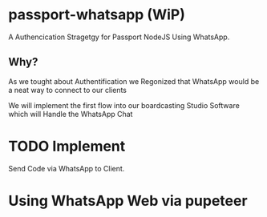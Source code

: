 # passport-whatsapp (WiP)
A Authencication Stragetgy for Passport NodeJS Using WhatsApp.


## Why? 
As we tought about Authentification we Regonized that WhatsApp would be a neat way to connect to our clients

We will implement the first flow into our boardcasting Studio Software which will Handle the WhatsApp Chat 


# TODO Implement
Send Code via WhatsApp to Client.

# Using WhatsApp Web via pupeteer 
